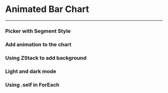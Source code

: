 # Animated Bar Chart
---
### Picker with Segment Style 

### Add animation to the chart

### Using ZStack to add background

### Light and dark mode

### Using \.self in ForEach




